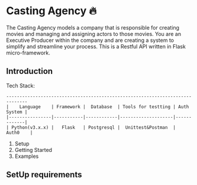 # Casting Agency 🔥
The Casting Agency models a company that is responsible for creating movies and managing and assigning actors to those movies. You are an Executive Producer within the company and are creating a system to simplify and streamline your process.
This is a Restful API written in Flask micro-framework.

## Introduction
Tech Stack:

    ------------------------------------------------------------------------------
    |    Language    | Framework |  Database  | Tools for testting | Auth System |
    |----------------|-----------|------------|--------------------|-------------|
    | Python(v3.x.x) |   Flask   | Postgresql |  Unittest&Postman  |    Auth0    |

1. Setup
2. Getting Started
3. Examples


## SetUp requirements





